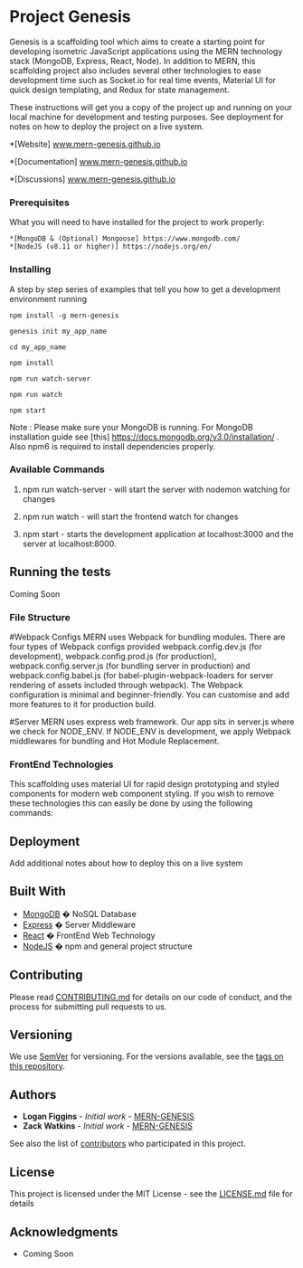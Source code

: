# Project Genesis
Genesis is a scaffolding tool which aims to create a starting point for developing isometric JavaScript applications using the MERN technology stack (MongoDB, Express, React, Node). In addition to MERN, this scaffolding project also includes several other technologies to ease development time such as Socket.io for real time events, Material UI for quick design templating, and Redux for state management. 

These instructions will get you a copy of the project up and running on your local machine for development and testing purposes. See deployment for notes on how to deploy the project on a live system.

*[Website] www.mern-genesis.github.io

*[Documentation] www.mern-genesis.github.io

*[Discussions] www.mern-genesis.github.io

### Prerequisites
What you will need to have installed for the project to work properly:

```
*[MongoDB & (Optional) Mongoose] https://www.mongodb.com/
*[NodeJS (v8.11 or higher)] https://nodejs.org/en/
```

### Installing
A step by step series of examples that tell you how to get a development environment running

```
npm install -g mern-genesis

genesis init my_app_name

cd my_app_name

npm install

npm run watch-server

npm run watch

npm start
```
Note : Please make sure your MongoDB is running. For MongoDB installation guide see [this] https://docs.mongodb.org/v3.0/installation/ . Also npm6 is required to install dependencies properly.

### Available Commands
1. npm run watch-server -  will start the server with nodemon watching for changes

2. npm run watch - will start the frontend watch for changes

3. npm start - starts the development application at localhost:3000 and the server at localhost:8000.


## Running the tests
Coming Soon

### File Structure
#Webpack Configs
MERN uses Webpack for bundling modules. There are four types of Webpack configs provided webpack.config.dev.js (for development), webpack.config.prod.js (for production), webpack.config.server.js (for bundling server in production) and webpack.config.babel.js (for babel-plugin-webpack-loaders for server rendering of assets included through webpack).
The Webpack configuration is minimal and beginner-friendly. You can customise and add more features to it for production build.

#Server
MERN uses express web framework. Our app sits in server.js where we check for NODE_ENV.
If NODE_ENV is development, we apply Webpack middlewares for bundling and Hot Module Replacement.

### FrontEnd Technologies
This scaffolding uses material UI for rapid design prototyping and styled components for modern web component styling. If you wish to remove these technologies this can easily be done by using the following commands:

## Deployment
Add additional notes about how to deploy this on a live system

## Built With
* [MongoDB]( https://www.mongodb.com/) � NoSQL Database
* [Express]( https://expressjs.com/) � Server Middleware
* [React](https://reactjs.org/) � FrontEnd Web Technology
* [NodeJS]( https://nodejs.org/en/) � npm and general project structure

## Contributing
Please read [CONTRIBUTING.md](https://gist.github.com/PurpleBooth/b24679402957c63ec426) for details on our code of conduct, and the process for submitting pull requests to us.

## Versioning
We use [SemVer](http://semver.org/) for versioning. For the versions available, see the [tags on this repository](https://github.com/your/project/tags). 

## Authors
* **Logan Figgins** - *Initial work* - [MERN-GENESIS](https://github.com/L-Figgins13/Genesis/blob/master/README.md)
* **Zack Watkins** - *Initial work* - [MERN-GENESIS](https://github.com/L-Figgins13/Genesis/blob/master/README.md)

See also the list of [contributors](https://github.com/your/project/contributors) who participated in this project.

## License
This project is licensed under the MIT License - see the [LICENSE.md](LICENSE.md) file for details

## Acknowledgments
* Coming Soon
